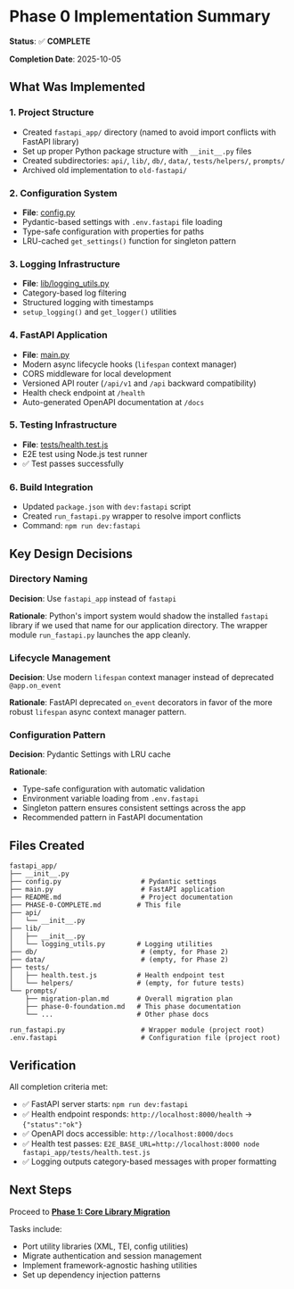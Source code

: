 # Phase 0 Implementation Summary

**Status**: ✅ **COMPLETE**

**Completion Date**: 2025-10-05

## What Was Implemented

### 1. Project Structure
- Created `fastapi_app/` directory (named to avoid import conflicts with FastAPI library)
- Set up proper Python package structure with `__init__.py` files
- Created subdirectories: `api/`, `lib/`, `db/`, `data/`, `tests/helpers/`, `prompts/`
- Archived old implementation to `old-fastapi/`

### 2. Configuration System
- **File**: [config.py](config.py)
- Pydantic-based settings with `.env.fastapi` file loading
- Type-safe configuration with properties for paths
- LRU-cached `get_settings()` function for singleton pattern

### 3. Logging Infrastructure
- **File**: [lib/logging_utils.py](lib/logging_utils.py)
- Category-based log filtering
- Structured logging with timestamps
- `setup_logging()` and `get_logger()` utilities

### 4. FastAPI Application
- **File**: [main.py](main.py)
- Modern async lifecycle hooks (`lifespan` context manager)
- CORS middleware for local development
- Versioned API router (`/api/v1` and `/api` backward compatibility)
- Health check endpoint at `/health`
- Auto-generated OpenAPI documentation at `/docs`

### 5. Testing Infrastructure
- **File**: [tests/health.test.js](tests/health.test.js)
- E2E test using Node.js test runner
- ✅ Test passes successfully

### 6. Build Integration
- Updated `package.json` with `dev:fastapi` script
- Created `run_fastapi.py` wrapper to resolve import conflicts
- Command: `npm run dev:fastapi`

## Key Design Decisions

### Directory Naming
**Decision**: Use `fastapi_app` instead of `fastapi`

**Rationale**: Python's import system would shadow the installed `fastapi` library if we used that name for our application directory. The wrapper module `run_fastapi.py` launches the app cleanly.

### Lifecycle Management
**Decision**: Use modern `lifespan` context manager instead of deprecated `@app.on_event`

**Rationale**: FastAPI deprecated `on_event` decorators in favor of the more robust `lifespan` async context manager pattern.

### Configuration Pattern
**Decision**: Pydantic Settings with LRU cache

**Rationale**:
- Type-safe configuration with automatic validation
- Environment variable loading from `.env.fastapi`
- Singleton pattern ensures consistent settings across the app
- Recommended pattern in FastAPI documentation

## Files Created

```
fastapi_app/
├── __init__.py
├── config.py                    # Pydantic settings
├── main.py                      # FastAPI application
├── README.md                    # Project documentation
├── PHASE-0-COMPLETE.md         # This file
├── api/
│   └── __init__.py
├── lib/
│   ├── __init__.py
│   └── logging_utils.py        # Logging utilities
├── db/                          # (empty, for Phase 2)
├── data/                        # (empty, for Phase 2)
├── tests/
│   ├── health.test.js          # Health endpoint test
│   └── helpers/                # (empty, for future tests)
└── prompts/
    ├── migration-plan.md       # Overall migration plan
    ├── phase-0-foundation.md   # This phase documentation
    └── ...                     # Other phase docs

run_fastapi.py                   # Wrapper module (project root)
.env.fastapi                     # Configuration file (project root)
```

## Verification

All completion criteria met:

- ✅ FastAPI server starts: `npm run dev:fastapi`
- ✅ Health endpoint responds: `http://localhost:8000/health` → `{"status":"ok"}`
- ✅ OpenAPI docs accessible: `http://localhost:8000/docs`
- ✅ Health test passes: `E2E_BASE_URL=http://localhost:8000 node fastapi_app/tests/health.test.js`
- ✅ Logging outputs category-based messages with proper formatting

## Next Steps

Proceed to **[Phase 1: Core Library Migration](prompts/phase-1-core-library.md)**

Tasks include:
- Port utility libraries (XML, TEI, config utilities)
- Migrate authentication and session management
- Implement framework-agnostic hashing utilities
- Set up dependency injection patterns
